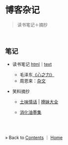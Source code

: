 # 博客杂记

> 读书笔记＋摘抄

<br/><a id="toc" name="toc"></a>
## 笔记

  * 读书笔记 [html](mynotes.html)｜[text](mynotes.txt)

    - 毛泽东[《心之力》](mao-xin.html)
    - 周恩来：[杂文](zhou.html)

  * 笑料摘抄

    - [土味情话](mylines.html#qinghua) |
      [撩妹大全](mylines.html#liaomei)

    - [消化油墨集](../books/消化油墨集.epub)


<p><br/><br/></p>

&raquo; Back to <a href="#toc">Contents</a> ｜ [Home](../README.md)
